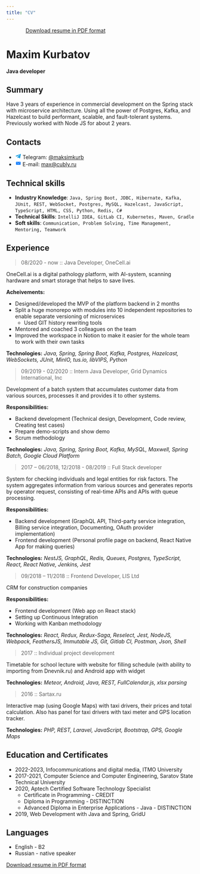 ```yaml
---
title: "CV"
---
```


<div style="max-width:400px;margin:0 auto"><a href="/resume.pdf" target="_blank" class="button outline">Download resume in PDF format</a></div>

# Maxim Kurbatov
**Java developer**

## Summary
Have 3 years of experience in commercial development on the Spring stack with microservice architecture. Using all the power of Postgres, Kafka, and Hazelcast to build performant, scalable, and fault-tolerant systems. Previously worked with Node JS for about 2 years.

## Contacts
* <img src="/img/telegram.png" alt="telegram logo" class="inline"> Telegram: [@maksimkurb](https://t.me/maksimkurb)
* <img src="/img/email.png" alt="email icon" class="inline"> E-mail: [max@cubly.ru](mailto:max@cubly.ru)

## Technical skills
* **Industry Knowledge**: `Java, Spring Boot, JDBC, Hibernate, Kafka, JUnit, REST, WebSocket, Postgres, MySQL, Hazelcast, JavaScript, TypeScript, HTML, CSS, Python, Redis, C#`
* **Technical Skills**: `IntelliJ IDEA, GitLab CI, Kubernetes, Maven, Gradle`
* **Soft skills**: `Communication, Problem Solving, Time Management, Mentoring, Teamwork`

## Experience

<!-- =================== -->
> 08/2020 - now :: Java Developer, OneCell.ai

OneCell.ai is a digital pathology platform, with AI-system, scanning hardware and smart storage that helps to save lives.

**Acheivements:**
* Designed/developed the MVP of the platform backend in 2 months
* Split a huge monorepo with modules into 10 independent repositories to enable separate versioning of microservices
  * Used GIT history rewriting tools
* Mentored and coached 3 colleagues on the team
* Improved the workspace in Notion to make it easier for the whole team to work with their own tasks

**Technologies:**
*Java, Spring, Spring Boot, Kafka, Postgres, Hazelcast, WebSockets, JUnit, MinIO, tus.io, libVIPS, Python*

<!-- =================== -->
> 09/2019 - 02/2020 :: Intern Java Developer, Grid Dynamics International, Inc

Development of a batch system that accumulates customer data from various sources, processes it and provides it to other systems.

**Responsibilities:**
* Backend development (Technical design, Development, Code review, Creating test cases)
* Prepare demo-scripts and show demo
* Scrum methodology

**Technologies:**
*Java, Spring, Spring Boot, Kafka, MySQL, Maxwell, Spring Batch, Google Cloud Platform*

<!-- =================== -->
> 2017 – 06/2018, 12/2018 - 08/2019 :: Full Stack developer

System for checking individuals and legal entities for risk factors. The system aggregates information from various sources and generates reports by operator request, consisting of real-time APIs and APIs with queue processing.

**Responsibilities:**
* Backend development (GraphQL API, Third-party service integration, Billing service integration, Documenting, OAuth provider implementation)
* Frontend development (Personal profile page on backend, React Native App for making queries)

**Technologies:**
*NestJS, GraphQL, Redis, Queues, Postgres, TypeScript, React, React Native, Jenkins, Jest*


<!-- =================== -->
> 09/2018 – 11/2018 :: Frontend Developer, LIS Ltd

CRM for construction companies

**Responsibilities:**
* Frontend development (Web app on React stack)
* Setting up Continuous Integration
* Working with Kanban methodology

**Technologies:**
*React, Redux, Redux-Saga, Reselect, Jest, NodeJS, Webpack, FeathersJS, Immutable JS, Git, Gitlab CI, Postman, Json, Shell*


<!-- =================== -->
> 2017 :: Individual project development

Timetable for school lecture with website for filling schedule (with ability to importing from Dnevnik.ru) and Android app with widget

**Technologies:**
*Meteor, Android, Java, REST, FullCalendar.js, xlsx parsing*


<!-- =================== -->
> 2016 :: Sartax.ru

Interactive map (using Google Maps) with taxi drivers, their prices and total calculation. Also has panel for taxi drivers with taxi meter and GPS location tracker.

**Technologies:**
*PHP, REST, Laravel, JavaScript, Bootstrap, GPS, Google Maps*


## Education and Certificates
* 2022-2023, Infocommunications and digital media, ITMO University
* 2017-2021, Computer Science and Computer Engineering, Saratov State Technical University
* 2020, Aptech Certified Software Technology Specialist
  * Certificate in Programming - CREDIT
  * Diploma in Programming - DISTINCTION
  * Advanced Diploma in Enterprise Applications - Java - DISTINCTION
* 2019, Web Development with Java and Spring, GridU

## Languages
* English - B2
* Russian - native speaker


<a style="margin-top:2em" href="/resume.pdf" target="_blank" class="button primary">Download resume in PDF format</a>
